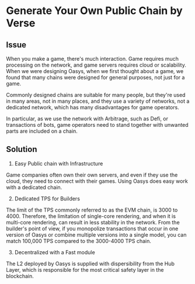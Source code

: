 # Generate Your Own Public Chain by Verse

## Issue

When you make a game, there's much interaction. Game requires much processing on the network, and game servers requires cloud or scalability. When we were designing Oasys, when we first thought about a game, we found that many chains were designed for general purposes, not just for a game. 

Commonly designed chains are suitable for many people, but they're used in many areas, not in many places, and they use a variety of networks, not a dedicated network, which has many disadvantages for game operators. 

In particular, as we use the network with Arbitrage, such as Defi, or transactions of bots, game operators need to stand together with unwanted parts are included on a chain. 


## Solution 

1. Easy Public chain with Infrastructure 

Game companies often own their own servers, and even if they use the cloud, they need to connect with their games. Using Oasys does easy work with a dedicated chain. 

2. Dedicated TPS for Builders

The limit of the TPS commonly referred to as the EVM chain, is 3000 to 4000. Therefore, the limitation of single-core rendering, and when it is multi-core rendering, can result in less stability in the network. 
From the builder's point of view, if you monopolize transactions that occur in one version of Oasys or combine multiple versions into a single model, you can match 100,000 TPS compared to the 3000-4000 TPS chain. 

3. Decentralized with a Fast module 

The L2 deployed by Oasys is supplied with dispersibility from the Hub Layer, which is responsible for the most critical safety layer in the blockchain.